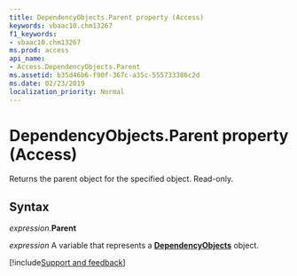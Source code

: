 ```yaml
---
title: DependencyObjects.Parent property (Access)
keywords: vbaac10.chm13267
f1_keywords:
- vbaac10.chm13267
ms.prod: access
api_name:
- Access.DependencyObjects.Parent
ms.assetid: b35d46b6-f90f-367c-a35c-555733386c2d
ms.date: 02/23/2019
localization_priority: Normal
---
```



# DependencyObjects.Parent property (Access)

Returns the parent object for the specified object. Read-only.


## Syntax

_expression_.**Parent**

_expression_ A variable that represents a **[DependencyObjects](Access.DependencyObjects.md)** object.




[!include[Support and feedback](~/includes/feedback-boilerplate.md)]